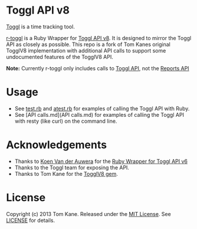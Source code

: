# Toggl API v8
[Toggl](http://www.toggl.com) is a time tracking tool.

[r-toggl](/) is a Ruby Wrapper for [Toggl API v8](https://github.com/toggl/toggl_api_docs). It is designed to mirror the Toggl API as closely as possible. This repo is a fork of Tom Kanes original TogglV8 implementation with additional API calls to support some undocumented features of the TogglV8 API.

**Note:** Currently r-toggl only includes calls to [Toggl API](https://github.com/toggl/toggl_api_docs/blob/master/toggl_api.md), not the [Reports API](https://github.com/toggl/toggl_api_docs/blob/master/reports.md)

# Usage
- See [test.rb](test.rb) and [atest.rb](atest.rb) for examples of calling the Toggl API with Ruby.
- See [API calls.md](API calls.md) for examples of calling the Toggl API with resty (like curl) on the command line.

# Acknowledgements
- Thanks to [Koen Van der Auwera](https://github.com/atog) for the [Ruby Wrapper for Toggl API v6](https://github.com/atog/toggl)
- Thanks to the Toggl team for exposing the API.
- Thanks to Tom Kane for the [TogglV8 gem](https://github.com/kanet77/togglv8).

# License
Copyright (c) 2013 Tom Kane. Released under the [MIT License](http://opensource.org/licenses/mit-license.php). See [LICENSE](LICENSE) for details.
